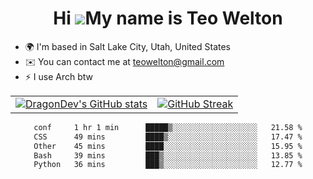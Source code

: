 <div align="center">
  
# Hi ![](https://user-images.githubusercontent.com/18350557/176309783-0785949b-9127-417c-8b55-ab5a4333674e.gif)My name is Teo Welton
</div>

*   🌍  I'm based in Salt Lake City, Utah, United States
*   ✉️  You can contact me at [teowelton@gmail.com](mailto:teowelton@gmail.com)
*   ⚡  I use Arch btw

<div align="center">

|||
|:-------------------------:|:-------------------------:|
| [![DragonDev's GitHub stats](https://github-readme-stats.vercel.app/api?username=DragonDev07&bg_color=1e1e2e&text_color=cdd6f4&icon_color=cba6f7&title_color=94e2d5)](https://github.com/DragonDev07) | [![GitHub Streak](https://streak-stats.demolab.com?user=DragonDev07&theme=catppuccin-mocha)](https://git.io/streak-stats) |

<!--START_SECTION:waka-->

```txt
conf     1 hr 1 min      █████▒░░░░░░░░░░░░░░░░░░░   21.58 %
CSS      49 mins         ████▒░░░░░░░░░░░░░░░░░░░░   17.47 %
Other    45 mins         ████░░░░░░░░░░░░░░░░░░░░░   15.95 %
Bash     39 mins         ███▒░░░░░░░░░░░░░░░░░░░░░   13.85 %
Python   36 mins         ███▒░░░░░░░░░░░░░░░░░░░░░   12.77 %
```

<!--END_SECTION:waka-->

</div>
